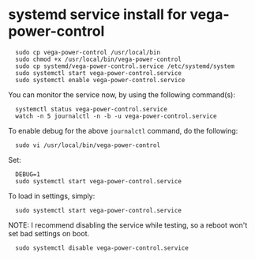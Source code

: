 # systemd service install for vega-power-control

      sudo cp vega-power-control /usr/local/bin
      sudo chmod +x /usr/local/bin/vega-power-control
      sudo cp systemd/vega-power-control.service /etc/systemd/system
      sudo systemctl start vega-power-control.service
      sudo systemctl enable vega-power-control.service

You can monitor the service now, by using the following command(s):

      systemctl status vega-power-control.service
      watch -n 5 journalctl -n -b -u vega-power-control.service
      
To enable debug for the above `journalctl` command, do the following:

      sudo vi /usr/local/bin/vega-power-control

Set:

      DEBUG=1
      sudo systemctl start vega-power-control.service

To load in settings, simply:

      sudo systemctl start vega-power-control.service

NOTE: I recommend disabling the service while testing, so a reboot won't
      set bad settings on boot.

      sudo systemctl disable vega-power-control.service
